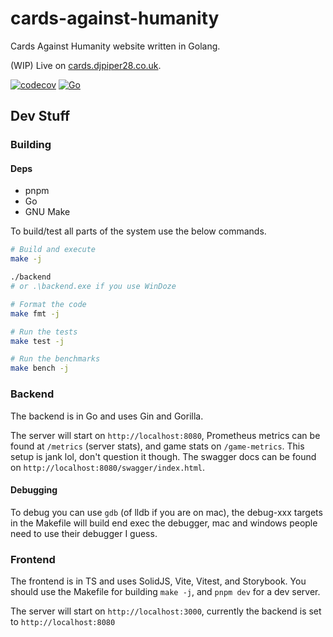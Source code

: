 # cards-against-humanity

Cards Against Humanity website written in Golang.

(WIP) Live on [cards.djpiper28.co.uk](https://cards.djpiper28.co.uk).

[![codecov](https://codecov.io/gh/djpiper28/cards-against-humanity/graph/badge.svg?token=X6YLDCVVLL)](https://codecov.io/gh/djpiper28/cards-against-humanity)
[![Go](https://github.com/djpiper28/cards-against-humanity/actions/workflows/coverage.yml/badge.svg)](https://github.com/djpiper28/cards-against-humanity/actions/workflows/coverage.yml)

## Dev Stuff

### Building

#### Deps

- pnpm
- Go
- GNU Make

To build/test all parts of the system use the below commands.

```sh
# Build and execute
make -j

./backend
# or .\backend.exe if you use WinDoze

# Format the code
make fmt -j

# Run the tests
make test -j

# Run the benchmarks
make bench -j
```

### Backend

The backend is in Go and uses Gin and Gorilla.

The server will start on `http://localhost:8080`, Prometheus metrics can be found at `/metrics` (server stats), and
game stats on `/game-metrics`. This setup is jank lol, don't question it though. The swagger docs can be found on
`http://localhost:8080/swagger/index.html`.

#### Debugging

To debug you can use `gdb` (of lldb if you are on mac), the debug-xxx targets in the Makefile will build end exec the debugger, mac and windows people need to use their debugger I guess.

### Frontend

The frontend is in TS and uses SolidJS, Vite, Vitest, and Storybook. You should use the
Makefile for building `make -j`, and `pnpm dev` for a dev server.

The server will start on `http://localhost:3000`, currently the backend is set to
`http://localhost:8080`
